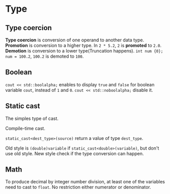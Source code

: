 # Type

## Type coercion

**Type coercion** is conversion of one operand to another data type. **Promotion** is conversion to a higher type. In `2 * 5.2`, `2` is **promoted** to `2.0`. **Demotion** is conversion to a lower type(Truncation happens). `int num {0}; num = 100.2`, `100.2` is demoted to `100`.

## Boolean

`cout << std::boolalpha;` enables to display `true` and `false` for boolean variable `cout`, instead of `1` and `0`. `cout << std::noboolalpha;` disable it.

## Static cast

The simples type of cast.

Compile-time cast.

`static_cast<dest_type>(source)` return a value of type `dest_type`.

Old style is `(double)variable` if `static_cast<double>(variable)`, but don't use old style. New style check if the type conversion can happen.

## Math

To produce decimal by integer number division, at least one of the variables need to cast to `float`. No restriction either numerator or denominator.
